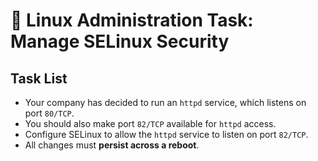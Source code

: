 # 🔐 Linux Administration Task: Manage SELinux Security

## Task List

- Your company has decided to run an `httpd` service, which listens on port `80/TCP`.  
- You should also make port `82/TCP` available for `httpd` access.  
- Configure SELinux to allow the `httpd` service to listen on port `82/TCP`.  
- All changes must **persist across a reboot**.  
